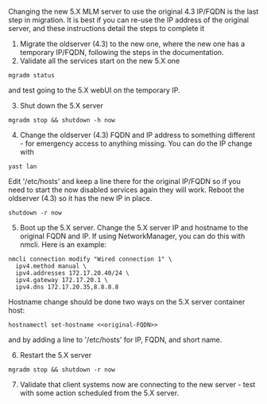 Changing the new 5.X MLM server to use the original 4.3 IP/FQDN is the last step in migration.  It is best if you can re-use the IP address of the original server, and these instructions detail the steps to complete it

1. Migrate the oldserver (4.3) to the new one, where the new one has a temporary IP/FQDN, following the steps in the documentation.  
2. Validate all the services start on the new 5.X one
 ```
mgradm status
```
  and test going to the 5.X webUI on the temporary IP. 
  
3. Shut down the 5.X server
```
mgradm stop && shutdown -h now
```  
4. Change the oldserver (4.3) FQDN and IP address to something different \- for emergency access to anything missing.  You can do the IP change with
```
yast lan
```
   Edit '/etc/hosts' and keep a line there for the original IP/FQDN so if you need to start the now disabled services again they will work. Reboot the oldserver (4.3) so it has the new IP in place.
```
shutdown -r now
```
    
5. Boot up the 5.X server.  Change the 5.X server IP and hostname to the original FQDN and IP.   If using NetworkManager, you can do this with nmcli.  Here is an example:
```
nmcli connection modify "Wired connection 1" \
  ipv4.method manual \
  ipv4.addresses 172.17.20.40/24 \
  ipv4.gateway 172.17.20.1 \
  ipv4.dns 172.17.20.35,8.8.8.8
```
Hostname change should be done two ways on the 5.X server container host:
```
hostnamectl set-hostname <<original-FQDN>>
```
and by adding a line to '/etc/hosts' for IP, FQDN, and short name.  

6. Restart the 5.X server
```
mgradm stop && shutdown -r now  
```
7. Validate that client systems now are connecting to the new server \- test with some action scheduled from the 5.X server.
